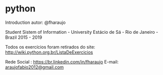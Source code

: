 # python
Introduction 
autor: @fharaujo

Student Sistem of Information - University Estácio de Sá - Rio de Janeiro - Brazil
2015 - 2019

Todos os exercícios foram retirados do site:
http://wiki.python.org.br/ListaDeExercicios


Rede Social : https://br.linkedin.com/in/fharaujo
E-mail: araujofabio2012@gmail.com
